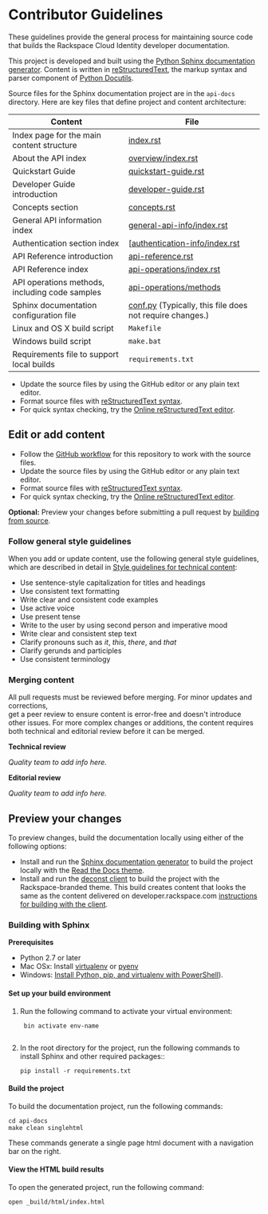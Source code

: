 # Contributor Guidelines

These guidelines provide the general process for maintaining source code that builds the 
Rackspace Cloud Identity developer documentation. 


<!-- Provide as little or as much information about architecture as needed to help 
contributors figure out which file to update.-->

This project is developed and built using the 
[Python Sphinx documentation generator](http://sphinx-doc.org/). Content is 
written in [reStructuredText](http://sphinx-doc.org/rest.html), the markup syntax and 
parser component of [Python Docutils](http://docutils.sourceforge.net/index.html).

Source files for the Sphinx documentation project are in the ``api-docs`` directory. 
Here are key files that define project and content architecture: 

Content | File
--- | ---
|Index page for the main content structure| [index.rst](https://github.com/rackerlabs/docs-cloud-identity/blob/master/api-docs/index.rst)
|About the API index| [overview/index.rst](https://github.com/rackerlabs/docs-cloud-identity/blob/master/api-docs/overview/index.rst)
|Quickstart Guide| [quickstart-guide.rst](https://github.com/rackerlabs/docs-cloud-identity/blob/master/api-docs/quickstart-guide.rst)
|Developer Guide introduction|[developer-guide.rst](https://github.com/rackerlabs/docs-cloud-identity/blob/master/api-docs/developer-guide.rst)
|Concepts section| [concepts.rst](https://github.com/rackerlabs/docs-cloud-identity/blob/master/api-docs/concepts.rst)
|General API information index|[general-api-info/index.rst](https://github.com/rackerlabs/docs-cloud-identity/blob/master/api-docs/general-api-info/index.rst)
|Authentication section index| [[authentication-info/index.rst](https://github.com/rackerlabs/docs-cloud-identity/tree/master/api-docs/authentication-info)
|API Reference introduction|[api-reference.rst](https://github.com/rackerlabs/docs-cloud-identity/blob/master/api-docs/api-reference.rst)
|API Reference index|[api-operations/index.rst](https://github.com/rackerlabs/docs-cloud-identity/blob/master/api-docs/api-operations/index.rst)
|API operations methods, including code samples|[api-operations/methods](https://github.com/rackerlabs/docs-cloud-identity/tree/master/api-docs/api-operations/methods) 
|Sphinx documentation configuration file| [conf.py](https://github.com/rackerlabs/docs-cloud-identity/blob/master/api-docs/conf.py) (Typically, this file does not require changes.)
|Linux and OS X build script|``Makefile``|
|Windows build script|``make.bat``|
|Requirements file to support local builds| ``requirements.txt`` 


* Update the source files by using the GitHub editor or any plain text editor.
* Format source files with 
  [reStructuredText syntax](http://www.sphinx-doc.org/en/stable/rest.html).  
* For quick syntax checking, try the 
[Online reStructuredText editor](http://rst.ninjs.org/).

## Edit or add content

* Follow the [GitHub workflow](GITHUBING.md) for this repository to work 
with the source files. 
* Update the source files by using the GitHub editor or any plain text editor.
* Format source files with 
  [reStructuredText syntax](http://www.sphinx-doc.org/en/stable/rest.html).  
* For quick syntax checking, try the 
[Online reStructuredText editor](http://rst.ninjs.org/). 


**Optional:** Preview your changes before submitting a 
pull request by [building from source](#building-from-source).

### Follow general style guidelines

When you add or update content, use the following general style guidelines, which are 
described in detail in [Style guidelines for technical content](https://github.com/rackerlabs/docs-rackspace/tree/master/style-guide):

- Use sentence-style capitalization for titles and headings
- Use consistent text formatting
- Write clear and consistent code examples
- Use active voice
- Use present tense
- Write to the user by using second person and imperative mood
- Write clear and consistent step text
- Clarify pronouns such as *it*, *this*, *there*, and *that*
- Clarify gerunds and participles
- Use consistent terminology

<!-- Adding build from source guidelines until we can provide a link to automated gh-pages 
output, or to the staging URL that Ash is working on. 
--> 

### Merging content

All pull requests must be reviewed before merging. For minor updates and corrections,  
get a peer review to ensure content is error-free and doesn't introduce other issues.
For more complex changes or additions, the content requires both technical and editorial 
review before it can be merged. 

**Technical review**

*Quality team to add info here.*


**Editorial review** 

*Quality team to add info here.*




## Preview your changes

To preview changes, build the documentation locally using either of the 
following options:
- Install and run the [Sphinx documentation generator](http://sphinx-doc.org/) to build 
  the project locally with the [Read the Docs theme](http://docs.readthedocs.org/en/latest/theme.html).
- Install and run the [deconst client](https://github.com/deconst/client) to build the 
  project with the Rackspace-branded theme. This build creates content that looks the 
  same as the content delivered on developer.rackspace.com
  [instructions for building with the client](https://github.com/rackerlabs/docs-migration/blob/master/docs/migration-instructions.rst#building-your-project-with-the-local-deconst-client).
 

### Building with Sphinx

**Prerequisites**

- Python 2.7 or later
- Mac OSx: Install [virtualenv](http://docs.python-guide.org/en/latest/dev/virtualenvs/) or [pyenv](https://github.com/yyuu/pyenv)
- Windows: 
[Install Python, pip, and virtualenv with PowerShell](http://www.tylerbutler.com/2012/05/how-to-install-python-pip-and-virtualenv-on-windows-with-powershell/)).


#### Set up your build environment

1. Run the following command to activate your virtual environment:

   ```
    bin activate env-name
    
   ```   

2. In the root directory for the project, run the following commands to install Sphinx 
   and other required packages::

    ```
    pip install -r requirements.txt
    
    ```
    
#### Build the project

To build the documentation project, run the following commands:

    cd api-docs
    make clean singlehtml

These commands generate a single page html document with a navigation bar on the right.

#### View the HTML build results

To open the generated project, run the following command: 

    open _build/html/index.html
    
